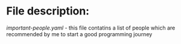 # File description:
*important-people.yaml* - this file contatins a list of people which are recommended by me to start a good programming journey
